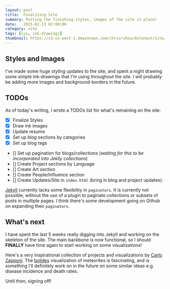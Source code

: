 ```yaml
---
layout: post
title:  Finalizing Site
summary: Putting the finishing styles, images of the site in place!
date:   2015-02-13 02:00:00
category: site
tags: [css, ink-drawings]
thumbnail: https://s3-us-west-1.amazonaws.com/chrisrzhou/datanaut/site/images/ink/splash.png
---
```


## Styles and Images
I've made some huge styling updates to the site, and spent a night drawing some simple ink-drawings that I'm using 
throughout the site.  I will probably be adding more images and background-borders in the future.


## TODOs
As of today's writing, I wrote a TODOs list for what's remaining on the site:

- [x] Finalize Styles
- [x] Draw ink images
- [x] Update resume
- [x] Set up blog sections by categories
- [x] Set up blog tags
- [] Set up pagination for blogs/collections (*waiting for this to be incorporated into Jeklly collections*)
- [] Create Project sections by Language
- [] Create Art section
- [] Create People/Influence section
- [] Create Updates/Site in `index.html` (bring in blog and project updates).

[Jekyll][] currently lacks some flexibility in `paginators`.  It is currently not possible, without the use of a plugin
to paginate collections or subsets of posts in multiple pages.  I think there's some development going on Github on 
expanding their `paginators`.

## What's next
I have spent the last 5 weeks really digging into Jekyll and working on the skeleton of the site.  The main backbone 
is now functional, so I should **FINALLY** have time again to start working on some visualizations!

Here's a very inspirational collection of projects and visualizations by [Carlo Zapponi][].  The [bolides][] 
visualization of meteorites is fascinating, and is something I'll definitely work on in the future on some similar 
ideas e.g. disease incidence and death rates.
 
Until then, signing off!

<!-- links -->
[Jekyll]: http://jekyllrb.com/
[Carlo Zapponi]: http://www.makinguse.com/
[bolides]: http://bolid.es/
